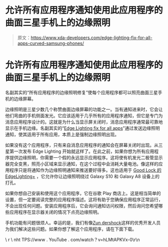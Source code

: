# 允许所有应用程序通知使用此应用程序的曲面三星手机上的边缘照明

> 原文：<https://www.xda-developers.com/edge-lighting-fix-for-all-apps-curved-samsung-phones/>

# 允许所有应用程序通知使用此应用程序的曲面三星手机上的边缘照明

名副其实的“所有应用程序的边缘照明修复”使每个应用程序都可以照亮曲面三星手机的边缘屏幕。

边缘照明是三星少数几个称赞曲面边缘屏幕的功能之一。当有通知进来时，它会让他们弯曲的手机侧面发光。它应该适用于几乎所有的应用程序通知，但它是专门为消息应用程序设计的。这就是为什么当显示屏关闭时，消息应用程序通常最可靠地显示在手机边缘。名副其实的“[Edge Lighting fix for all apps](https://play.google.com/store/apps/details?id=fr.zunder.edgelightingfixforallappsv2)”通过发送边缘照明通知，使其适用于所有应用，本质上是强制边缘照明出现。

如果没有这个应用程序，只有来自消息应用程序的通知会在屏幕关闭时出现。从三星第一次发布 Edge Lighting 开始就这样了。在此之前，如果你想为所有应用程序提供边缘照明，你需要一个假的永远显示应用程序。这将使有机发光二极管显示器完全变黑，照亮小区域来显示通知，在这个过程中会消耗大量电池。像这样的应用程序只是将通知作为边缘照明通知来推送要好得多。这也适用于 [Good Lock 的 EdgeLighting+](https://www.xda-developers.com/samsung-good-lock-update-edge-lighting-effects-galaxy-s10-display-cutout/) ，它允许你让边缘照明绕过 Galaxy S10 和 Galaxy A8 设备上的打孔。

如果你想自己安装和使用这个应用程序，它在谷歌 Play 商店上。这是相当简单的设置，但一定要阅读完整的应用程序描述。这将有助于您确保应用程序正常运行，不会出现任何问题。安装应用程序后，它会询问通知访问权限，然后询问您希望哪些应用程序在显示器关闭的情况下点亮边缘照明。

手机功能有问题很烦人。幸运的是，我们有像[Zun dershock](https://play.google.com/store/apps/developer?id=Zunderstruck)这样的优秀开发人员为我们解决这些问题。如果你想了解这个应用程序，请在下面下载。

\ r \ nht TPS://www . YouTube . com/watch？v=hLMtAPKVx-0\r\n